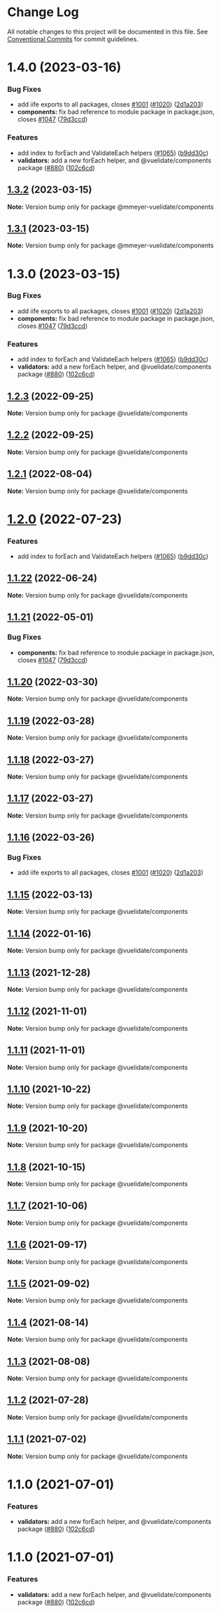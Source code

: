 # Change Log

All notable changes to this project will be documented in this file.
See [Conventional Commits](https://conventionalcommits.org) for commit guidelines.

# 1.4.0 (2023-03-16)


### Bug Fixes

* add iife exports to all packages, closes [#1001](https://github.com/vuelidate/vuelidate/issues/1001) ([#1020](https://github.com/vuelidate/vuelidate/issues/1020)) ([2d1a203](https://github.com/vuelidate/vuelidate/commit/2d1a2034cddc0c473b7bfa1e44ac5601ee2dbce3))
* **components:** fix bad reference to module package in package.json, closes [#1047](https://github.com/vuelidate/vuelidate/issues/1047) ([79d3ccd](https://github.com/vuelidate/vuelidate/commit/79d3ccd5cfc5dee136801fb139983e48a16011a6))


### Features

* add index to forEach and ValidateEach helpers ([#1065](https://github.com/vuelidate/vuelidate/issues/1065)) ([b9dd30c](https://github.com/vuelidate/vuelidate/commit/b9dd30c70debcdf66202707710bebb99fd86f103))
* **validators:** add a new forEach helper, and @vuelidate/components package ([#880](https://github.com/vuelidate/vuelidate/issues/880)) ([102c6cd](https://github.com/vuelidate/vuelidate/commit/102c6cde3deb5ead7da157d00ac7a964ae596a96))





## [1.3.2](https://github.com/vuelidate/vuelidate/compare/@mmeyer-vuelidate/components@1.3.1...@mmeyer-vuelidate/components@1.3.2) (2023-03-15)

**Note:** Version bump only for package @mmeyer-vuelidate/components





## [1.3.1](https://github.com/vuelidate/vuelidate/compare/@mmeyer-vuelidate/components@1.3.0...@mmeyer-vuelidate/components@1.3.1) (2023-03-15)

**Note:** Version bump only for package @mmeyer-vuelidate/components





# 1.3.0 (2023-03-15)


### Bug Fixes

* add iife exports to all packages, closes [#1001](https://github.com/vuelidate/vuelidate/issues/1001) ([#1020](https://github.com/vuelidate/vuelidate/issues/1020)) ([2d1a203](https://github.com/vuelidate/vuelidate/commit/2d1a2034cddc0c473b7bfa1e44ac5601ee2dbce3))
* **components:** fix bad reference to module package in package.json, closes [#1047](https://github.com/vuelidate/vuelidate/issues/1047) ([79d3ccd](https://github.com/vuelidate/vuelidate/commit/79d3ccd5cfc5dee136801fb139983e48a16011a6))


### Features

* add index to forEach and ValidateEach helpers ([#1065](https://github.com/vuelidate/vuelidate/issues/1065)) ([b9dd30c](https://github.com/vuelidate/vuelidate/commit/b9dd30c70debcdf66202707710bebb99fd86f103))
* **validators:** add a new forEach helper, and @vuelidate/components package ([#880](https://github.com/vuelidate/vuelidate/issues/880)) ([102c6cd](https://github.com/vuelidate/vuelidate/commit/102c6cde3deb5ead7da157d00ac7a964ae596a96))





## [1.2.3](https://github.com/vuelidate/vuelidate/compare/@vuelidate/components@1.2.2...@vuelidate/components@1.2.3) (2022-09-25)

**Note:** Version bump only for package @vuelidate/components





## [1.2.2](https://github.com/vuelidate/vuelidate/compare/@vuelidate/components@1.2.1...@vuelidate/components@1.2.2) (2022-09-25)

**Note:** Version bump only for package @vuelidate/components





## [1.2.1](https://github.com/vuelidate/vuelidate/compare/@vuelidate/components@1.2.0...@vuelidate/components@1.2.1) (2022-08-04)

**Note:** Version bump only for package @vuelidate/components





# [1.2.0](https://github.com/vuelidate/vuelidate/compare/@vuelidate/components@1.1.22...@vuelidate/components@1.2.0) (2022-07-23)


### Features

* add index to forEach and ValidateEach helpers ([#1065](https://github.com/vuelidate/vuelidate/issues/1065)) ([b9dd30c](https://github.com/vuelidate/vuelidate/commit/b9dd30c70debcdf66202707710bebb99fd86f103))





## [1.1.22](https://github.com/vuelidate/vuelidate/compare/@vuelidate/components@1.1.21...@vuelidate/components@1.1.22) (2022-06-24)

**Note:** Version bump only for package @vuelidate/components





## [1.1.21](https://github.com/vuelidate/vuelidate/compare/@vuelidate/components@1.1.20...@vuelidate/components@1.1.21) (2022-05-01)


### Bug Fixes

* **components:** fix bad reference to module package in package.json, closes [#1047](https://github.com/vuelidate/vuelidate/issues/1047) ([79d3ccd](https://github.com/vuelidate/vuelidate/commit/79d3ccd5cfc5dee136801fb139983e48a16011a6))





## [1.1.20](https://github.com/vuelidate/vuelidate/compare/@vuelidate/components@1.1.19...@vuelidate/components@1.1.20) (2022-03-30)

**Note:** Version bump only for package @vuelidate/components





## [1.1.19](https://github.com/vuelidate/vuelidate/compare/@vuelidate/components@1.1.18...@vuelidate/components@1.1.19) (2022-03-28)

**Note:** Version bump only for package @vuelidate/components





## [1.1.18](https://github.com/vuelidate/vuelidate/compare/@vuelidate/components@1.1.17...@vuelidate/components@1.1.18) (2022-03-27)

**Note:** Version bump only for package @vuelidate/components





## [1.1.17](https://github.com/vuelidate/vuelidate/compare/@vuelidate/components@1.1.16...@vuelidate/components@1.1.17) (2022-03-27)

**Note:** Version bump only for package @vuelidate/components





## [1.1.16](https://github.com/vuelidate/vuelidate/compare/@vuelidate/components@1.1.15...@vuelidate/components@1.1.16) (2022-03-26)


### Bug Fixes

* add iife exports to all packages, closes [#1001](https://github.com/vuelidate/vuelidate/issues/1001) ([#1020](https://github.com/vuelidate/vuelidate/issues/1020)) ([2d1a203](https://github.com/vuelidate/vuelidate/commit/2d1a2034cddc0c473b7bfa1e44ac5601ee2dbce3))





## [1.1.15](https://github.com/vuelidate/vuelidate/compare/@vuelidate/components@1.1.14...@vuelidate/components@1.1.15) (2022-03-13)

**Note:** Version bump only for package @vuelidate/components





## [1.1.14](https://github.com/vuelidate/vuelidate/compare/@vuelidate/components@1.1.13...@vuelidate/components@1.1.14) (2022-01-16)

**Note:** Version bump only for package @vuelidate/components





## [1.1.13](https://github.com/vuelidate/vuelidate/compare/@vuelidate/components@1.1.12...@vuelidate/components@1.1.13) (2021-12-28)

**Note:** Version bump only for package @vuelidate/components





## [1.1.12](https://github.com/vuelidate/vuelidate/compare/@vuelidate/components@1.1.11...@vuelidate/components@1.1.12) (2021-11-01)

**Note:** Version bump only for package @vuelidate/components





## [1.1.11](https://github.com/vuelidate/vuelidate/compare/@vuelidate/components@1.1.10...@vuelidate/components@1.1.11) (2021-11-01)

**Note:** Version bump only for package @vuelidate/components





## [1.1.10](https://github.com/vuelidate/vuelidate/compare/@vuelidate/components@1.1.9...@vuelidate/components@1.1.10) (2021-10-22)

**Note:** Version bump only for package @vuelidate/components





## [1.1.9](https://github.com/vuelidate/vuelidate/compare/@vuelidate/components@1.1.8...@vuelidate/components@1.1.9) (2021-10-20)

**Note:** Version bump only for package @vuelidate/components





## [1.1.8](https://github.com/vuelidate/vuelidate/compare/@vuelidate/components@1.1.7...@vuelidate/components@1.1.8) (2021-10-15)

**Note:** Version bump only for package @vuelidate/components





## [1.1.7](https://github.com/vuelidate/vuelidate/compare/@vuelidate/components@1.1.6...@vuelidate/components@1.1.7) (2021-10-06)

**Note:** Version bump only for package @vuelidate/components





## [1.1.6](https://github.com/vuelidate/vuelidate/compare/@vuelidate/components@1.1.5...@vuelidate/components@1.1.6) (2021-09-17)

**Note:** Version bump only for package @vuelidate/components





## [1.1.5](https://github.com/vuelidate/vuelidate/compare/@vuelidate/components@1.1.4...@vuelidate/components@1.1.5) (2021-09-02)

**Note:** Version bump only for package @vuelidate/components





## [1.1.4](https://github.com/vuelidate/vuelidate/compare/@vuelidate/components@1.1.3...@vuelidate/components@1.1.4) (2021-08-14)

**Note:** Version bump only for package @vuelidate/components





## [1.1.3](https://github.com/vuelidate/vuelidate/compare/@vuelidate/components@1.1.2...@vuelidate/components@1.1.3) (2021-08-08)

**Note:** Version bump only for package @vuelidate/components





## [1.1.2](https://github.com/vuelidate/vuelidate/compare/@vuelidate/components@1.1.1...@vuelidate/components@1.1.2) (2021-07-28)

**Note:** Version bump only for package @vuelidate/components





## [1.1.1](https://github.com/vuelidate/vuelidate/compare/@vuelidate/components@1.1.0...@vuelidate/components@1.1.1) (2021-07-02)

**Note:** Version bump only for package @vuelidate/components





# 1.1.0 (2021-07-01)


### Features

* **validators:** add a new forEach helper, and @vuelidate/components package ([#880](https://github.com/vuelidate/vuelidate/issues/880)) ([102c6cd](https://github.com/vuelidate/vuelidate/commit/102c6cde3deb5ead7da157d00ac7a964ae596a96))





# 1.1.0 (2021-07-01)


### Features

* **validators:** add a new forEach helper, and @vuelidate/components package ([#880](https://github.com/vuelidate/vuelidate/issues/880)) ([102c6cd](https://github.com/vuelidate/vuelidate/commit/102c6cde3deb5ead7da157d00ac7a964ae596a96))
